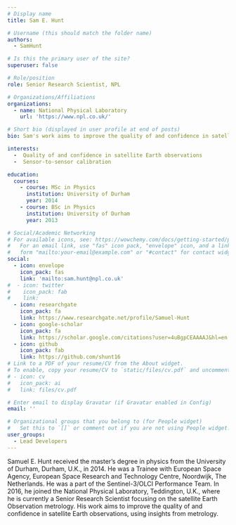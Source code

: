 ```yaml
---
# Display name
title: Sam E. Hunt

# Username (this should match the folder name)
authors:
  - SamHunt

# Is this the primary user of the site?
superuser: false

# Role/position
role: Senior Research Scientist, NPL

# Organizations/Affiliations
organizations:
  - name: National Physical Laboratory
    url: 'https://www.npl.co.uk/'

# Short bio (displayed in user profile at end of posts)
bio: Sam's work aims to improve the quality of and confidence in satellite Earth observations, using insights from metrology.

interests:
  -  Quality of and confidence in satellite Earth observations
  -  Sensor-to-sensor calibration

education:
  courses:
    - course: MSc in Physics
      institution: University of Durham
      year: 2014
    - course: BSc in Physics
      institution: University of Durham
      year: 2013

# Social/Academic Networking
# For available icons, see: https://wowchemy.com/docs/getting-started/page-builder/#icons
#   For an email link, use "fas" icon pack, "envelope" icon, and a link in the
#   form "mailto:your-email@example.com" or "#contact" for contact widget.
social:
  - icon: envelope
    icon_pack: fas
    link: 'mailto:sam.hunt@npl.co.uk'
#  - icon: twitter
#    icon_pack: fab
#    link: 
  - icon: researchgate
    icon_pack: fa
    link: https://www.researchgate.net/profile/Samuel-Hunt
  - icon: google-scholar
    icon_pack: fa
    link: https://scholar.google.com/citations?user=4uBgpCEAAAAJ&hl=en
  - icon: github
    icon_pack: fab
    link: https://github.com/shunt16
# Link to a PDF of your resume/CV from the About widget.
# To enable, copy your resume/CV to `static/files/cv.pdf` and uncomment the lines below.
# - icon: cv
#   icon_pack: ai
#   link: files/cv.pdf

# Enter email to display Gravatar (if Gravatar enabled in Config)
email: ''

# Organizational groups that you belong to (for People widget)
#   Set this to `[]` or comment out if you are not using People widget.
user_groups:
  - Lead Developers
---
```


Samuel E. Hunt received the master’s degree in physics from the University of Durham, Durham, U.K., in 2014.
He was a Trainee with European Space Agency, European Space Research and Technology Centre, Noordwijk, The Netherlands. He was a part of the Sentinel-3/OLCI Performance Team. In 2016, he joined the National Physical Laboratory, Teddington, U.K., where he is currently a Senior Research Scientist focusing on the satellite Earth Observation metrology. His work aims to improve the quality of and confidence in satellite Earth observations, using insights from metrology.
